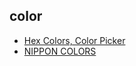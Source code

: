 ## color  
- [Hex Colors, Color Picker](https://encycolorpedia.com/)  
- [NIPPON COLORS](https://nipponcolors.com/)  
